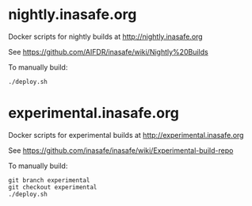 # nightly.inasafe.org

Docker scripts for nightly builds at http://nightly.inasafe.org

See https://github.com/AIFDR/inasafe/wiki/Nightly%20Builds


To manually build:

```
./deploy.sh
```

# experimental.inasafe.org

Docker scripts for experimental builds at http://experimental.inasafe.org

See https://github.com/inasafe/inasafe/wiki/Experimental-build-repo


To manually build:

```
git branch experimental
git checkout experimental
./deploy.sh
```

